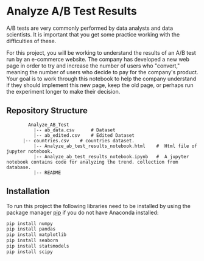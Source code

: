 # Analyze A/B Test Results

A/B tests are very commonly performed by data analysts and data scientists. It is important that you get some practice working with the difficulties of these.

For this project, you will be working to understand the results of an A/B test run by an e-commerce website. The company has developed a new web page in order to try and increase the number of users who "convert," meaning the number of users who decide to pay for the company's product. Your goal is to work through this notebook to help the company understand if they should implement this new page, keep the old page, or perhaps run the experiment longer to make their decision.


## Repository Structure
~~~~~~~
        Analyze_AB_Test
          |-- ab_data.csv      # Dataset
          |-- ab_edited.csv    # Edited Dataset
	  |-- countries.csv    # countries dataset.   
          |-- Analyze_ab_test_results_notebook.html    #  Html file of jupyter notebook.
          |-- Analyze_ab_test_results_notebook.ipynb   #  A jupyter notebook contains code for analyzing the trend. collection from database.
          |-- README
~~~~~~~

## Installation
To run this project the following libraries need to be installed by using the package manager [pip](https://pip.pypa.io/en/stable/) if you do not have Anaconda installed:

```python
pip install numpy
pip install pandas
pip install matplotlib
pip install seaborn
pip install statsmodels
pip install scipy
```
